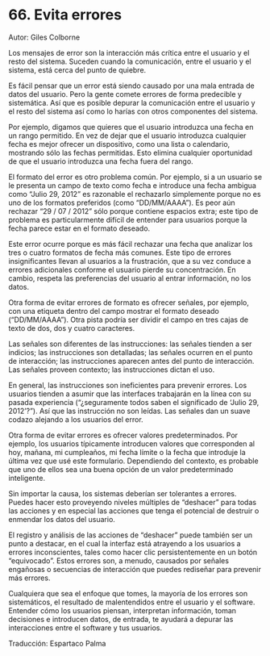 # 66. Evita errores

Autor: Giles Colborne

Los mensajes de error son la interacción más crítica entre el usuario y el resto del sistema. Suceden cuando la comunicación, entre el usuario y el sistema, está cerca del punto de quiebre.

Es fácil pensar que un error está siendo causado por una mala entrada de datos del usuario. Pero la gente comete errores de forma predecible y sistemática. Así que es posible depurar la comunicación entre el usuario y el resto del sistema así como lo harías con otros componentes del sistema.

Por ejemplo, digamos que quieres que el usuario introduzca una fecha en un rango permitido. En vez de dejar que el usuario introduzca cualquier fecha es mejor ofrecer un dispositivo, como una lista o calendario, mostrando sólo las fechas permitidas. Esto elimina cualquier oportunidad de que el usuario introduzca una fecha fuera del rango.

El formato del error es otro problema común. Por ejemplo, si a un usuario se le presenta un campo de texto como fecha e introduce una fecha ambigua como “Julio 29, 2012” es razonable el rechazarlo simplemente porque no es uno de los formatos preferidos (como “DD/MM/AAAA”). Es peor aún rechazar “29 / 07 / 2012” sólo porque contiene espacios extra; este tipo de problema es particularmente difícil de entender para usuarios porque la fecha parece estar en el formato deseado.

Este error ocurre porque es más fácil rechazar una fecha que analizar los tres o cuatro formatos de fecha más comunes. Este tipo de errores insignificantes llevan al usuarios a la frustración, que a su vez conduce a errores adicionales conforme el usuario pierde su concentración. En cambio, respeta las preferencias del usuario al entrar información, no los datos.

Otra forma de evitar errores de formato es ofrecer señales, por ejemplo, con una etiqueta dentro del campo mostrar el formato deseado (“DD/MM/AAAA”). Otra pista podría ser dividir el campo en tres cajas de texto de dos, dos y cuatro caracteres.

Las señales son diferentes de las instrucciones: las señales tienden a ser indicios; las instrucciones son detalladas; las señales ocurren en el punto de interacción; las instrucciones aparecen antes del punto de interacción. Las señales proveen contexto; las instrucciones dictan el uso.

En general, las instrucciones son ineficientes para prevenir errores. Los usuarios tienden a asumir que las interfaces trabajarán en la línea con su pasada experiencia (“¿seguramente todos saben el significado de ‘Julio 29, 2012’?”). Así que las instrucción no son leídas. Las señales dan un suave codazo alejando a los usuarios del error.

Otra forma de evitar errores es ofrecer valores predeterminados. Por ejemplo, los usuarios típicamente introducen valores que corresponden al hoy, mañana, mi cumpleaños, mi fecha límite o la fecha que introduje la última vez que usé este formulario. Dependiendo del contexto, es probable que uno de ellos sea una buena opción de un valor predeterminado inteligente.

Sin importar la causa, los sistemas deberían ser tolerantes a errores. Puedes hacer esto proveyendo niveles múltiples de “deshacer” para todas las acciones y en especial las acciones que tenga el potencial de destruir o enmendar los datos del usuario.

El registro y análisis de las acciones de “deshacer” puede también ser un punto a destacar, en el cual la interfaz está atrayendo a los usuarios a errores inconscientes, tales como hacer clic persistentemente en un botón “equivocado”. Estos errores son, a menudo, causados por señales engañosas o secuencias de interacción que puedes rediseñar para prevenir más errores.

Cualquiera que sea el enfoque que tomes, la mayoría de los errores son sistemáticos, el resultado de malentendidos entre el usuario y el software. Entender cómo los usuarios piensan, interpretan información, toman decisiones e introducen datos, de entrada, te ayudará a depurar las interacciones entre el software y tus usuarios.

Traducción: Espartaco Palma
